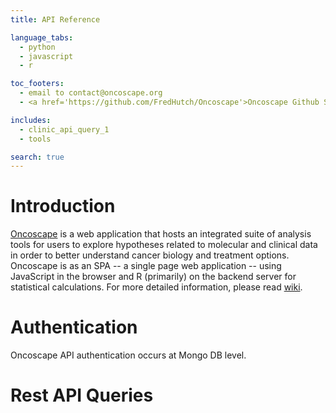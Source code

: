 ```yaml
---
title: API Reference

language_tabs:
  - python
  - javascript
  - r

toc_footers:
  - email to contact@oncoscape.org
  - <a href='https://github.com/FredHutch/Oncoscape'>Oncoscape Github Site</a>

includes:
  - clinic_api_query_1
  - tools

search: true
---
```


# Introduction

[Oncoscape](https://oncoscape.sttrcancer.org/#/) is a web application that hosts an integrated suite of analysis tools for users to explore hypotheses related to molecular and clinical data in order to better understand cancer biology and treatment options. Oncoscape is as an SPA -- a single page web application -- using JavaScript in the browser and R (primarily) on the backend server for statistical calculations. For more detailed information, please read [wiki](https://github.com/FredHutch/Oncoscape).

# Authentication

Oncoscape API authentication occurs at Mongo DB level. 

# Rest API Queries
